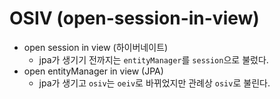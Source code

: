 # OSIV (open-session-in-view)
- open session in view (하이버네이트)
  - jpa가 생기기 전까지는 ```entityManager```를 ```session```으로 불렀다.
- open entityManager in view (JPA)
  - jpa가 생기고 ```osiv```는 ```oeiv```로 바뀌었지만 관례상 ```osiv```로 불린다.

